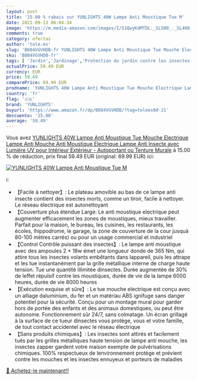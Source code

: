 ```yaml
---
layout: post
title: '15.00 % rabais sur YUNLIGHTS 40W Lampe Anti Moustique Tue M'
date: 2021-09-13 06:04:34
image: 'https://m.media-amazon.com/images/I/51QwyKdMTDL._SL500_._SL400_.jpg'
comments: true
category: ofertas
author: 'tole.es'
slug: 'B084VGVHDB-fr YUNLIGHTS 40W Lampe Anti Moustique Tue Mouche Electrique...'
sku: 'B084VGVHDB-fr'
tags: [ 'Jardin','Jardinage','Protection du jardin contre les insectes','Protection et anti-nuisibles pour jardin','Répulsifs à insectes dextérieur multi-insectes','yunlights', ]
actualPrice: 59.49 EUR
currency: EUR
price: 59.49
comparePrice: 69.99 EUR
prodname: 'YUNLIGHTS 40W Lampe Anti Moustique Tue Mouche Electrique Lampe Anti Mouche Anti Moustique Electrique Lampe Anti Insecte avec Lumière UV pour Intérieur Extérieur - Autoportant ou Tenture Murale'
country: 'fr'
flag: '🇫🇷'
brand: 'YUNLIGHTS'
buyurl: 'https://www.amazon.fr/dp/B084VGVHDB/?tag=tolees0d-21'
descuento: '15.00'
average: '59.49'
---
```


Vous avez [YUNLIGHTS 40W Lampe Anti Moustique Tue Mouche Electrique Lampe Anti Mouche Anti Moustique Electrique Lampe Anti Insecte avec Lumière UV pour Intérieur Extérieur - Autoportant ou Tenture Murale](https://www.amazon.fr/dp/B084VGVHDB/?tag=tolees0d-21)  à  15.00 % de réduction, prix final  59.49 EUR (original: 69.99 EUR) ici:

[![YUNLIGHTS 40W Lampe Anti Moustique Tue M](https://m.media-amazon.com/images/I/51QwyKdMTDL._SL500_._SL400_.jpg)](https://www.amazon.fr/dp/B084VGVHDB/?tag=tolees0d-21)

ℹ️:

- 【Facile à nettoyer】: Le plateau amovible au bas de ce lampe anti insecte contient des insectes morts, comme un tiroir, facile à nettoyer. Le réseau électrique est autonettoyant
- 【Couverture plus étendue Large: Le anti moustique electrique peut augmenter efficacement les zones de moustiques, mieux travailler. Parfait pour la maison, le bureau, les cuisines, les restaurants, les écoles, lhippodrome, le garage, la zone de couverture de la cour jusquà 80-100 mètres carrés) ou pour un usage commercial et industriel
- 【Control Contrôle puissant des insectes】: Le lampe anti moustique avec des ampoules 2 * 18w émet une longueur donde de 365 Nm, qui attire tous les insectes volants embêtants dans lappareil, puis les attrape et les tue instantanément par la grille métallique interne de charge haute tension. Tue une quantité illimitée dinsectes. Durée augmentée de 30% de leffet répulsif contre les moustiques, durée de vie de la lampe 6000 heures, durée de vie 8000 heures
- 【Exécution exquise et sûre】: Le tue mouche electrique est conçu avec un alliage daluminium, du fer et un matériau ABS ignifuge sans danger potentiel pour la sécurité. Conçu pour un montage mural pour garder hors de portée des enfants et des animaux domestiques, ou peut être autonome. Fonctionnement sûr 24/7, sans colmatage. Un écran grillagé à la surface de ce tueur dinsectes vous protège, vous et votre famille, de tout contact accidentel avec le réseau électrique
- 【Sans produits chimiques】: Les insectes sont attirés et facilement tués par les grilles métalliques haute tension de lampe anti mouche, les insectes zapper gardent votre maison exempte de pulvérisations chimiques. 100% respectueux de lenvironnement protège et prévient contre les mouches et les insectes ennuyeux et porteurs de maladies

[🛒 Achetez-le maintenant!!](https://www.amazon.fr/dp/B084VGVHDB/?tag=tolees0d-21)
